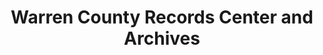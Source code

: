 ---
layout: repo
title: "Warren County Records Center and Archives"
id: 559
permalink: repos/559/
---